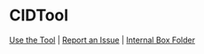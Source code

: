 # CIDTool

[Use the Tool](https://analyticsphere.github.io/CIDTool/) | [Report an Issue](https://github.com/Analyticsphere/CIDTool/issues/new) | [Internal Box Folder](https://nih.app.box.com/folder/117864527386)
